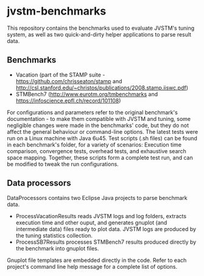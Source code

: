 # jvstm-benchmarks

This repository contains the benchmarks used to evaluate JVSTM's tuning system, as well as two quick-and-dirty helper applications to parse result data.

## Benchmarks

* Vacation (part of the STAMP suite - <https://github.com/chrisseaton/stamp> and <http://csl.stanford.edu/~christos/publications/2008.stamp.iiswc.pdf>)
* STMBench7 (<http://www.eurotm.org/tmbenchmarks> and <https://infoscience.epfl.ch/record/101108>)

For configurations and parameters refer to the original benchmark's documentation - to make them compatible with JVSTM and tuning, some negligible changes were made in the benchmarks' code, but they do not affect the general behaviour or command-line options. The latest tests were run on a Linux machine with Java 6u45. Test scripts (.sh files) can be found in each benchmark's folder, for a variety of scenarios: Execution time comparison, convergence tests, overhead tests, and exhaustive search space mapping. Together, these scripts form a complete test run, and can be modified to tweak the run configurations.

## Data processors

DataProcessors contains two Eclipse Java projects to parse benchmark data.

* ProcessVacationResults reads JVSTM logs and log folders, extracts execution time and other ouput, and generates gnuplot (and intermediate data) files ready to plot data.
  JVSTM logs are produced by the tuning statistics collection.
* ProcessSB7Results processes STMBench7 results produced directly by the benchmark into gnuplot files.

Gnuplot file templates are embedded directly in the code. Refer to each project's command line help message for a complete list of options.
